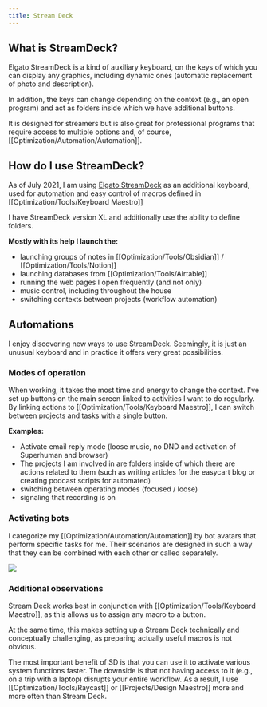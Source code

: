 ```yaml
---
title: Stream Deck
---
```


## What is StreamDeck?
Elgato StreamDeck is a kind of auxiliary keyboard, on the keys of which you can display any graphics, including dynamic ones (automatic replacement of photo and description).

In addition, the keys can change depending on the context (e.g., an open program) and act as folders inside which we have additional buttons.

It is designed for streamers but is also great for professional programs that require access to multiple options and, of course, [[Optimization/Automation/Automation]].

## How do I use StreamDeck?
As of July 2021, I am using [Elgato StreamDeck](https://www.elgato.com/en/stream-deck) as an additional keyboard, used for automation and easy control of macros defined in [[Optimization/Tools/Keyboard Maestro]]

I have StreamDeck version XL and additionally use the ability to define folders.

**Mostly with its help I launch the:**
- launching groups of notes in [[Optimization/Tools/Obsidian]] / [[Optimization/Tools/Notion]]
- launching databases from [[Optimization/Tools/Airtable]]
- running the web pages I open frequently (and not only)
- music control, including throughout the house
- switching contexts between projects (workflow automation)

## Automations
I enjoy discovering new ways to use StreamDeck. Seemingly, it is just an unusual keyboard and in practice it offers very great possibilities.

### Modes of operation
When working, it takes the most time and energy to change the context. I've set up buttons on the main screen linked to activities I want to do regularly. By linking actions to [[Optimization/Tools/Keyboard Maestro]], I can switch between projects and tasks with a single button.

**Examples:** 
- Activate email reply mode (loose music, no DND and activation of Superhuman and browser)
- The projects I am involved in are folders inside of which there are actions related to them (such as writing articles for the easycart blog or creating podcast scripts for automated)
- switching between operating modes (focused / loose)
- signaling that recording is on

### Activating bots
I categorize my [[Optimization/Automation/Automation]] by bot avatars that perform specific tasks for me. Their scenarios are designed in such a way that they can be combined with each other or called separately.

![](https://space.overment.com/Shared-Image-2022-06-01-14-14-06-gTWCY/Shared-Image-2022-06-01-14-14-06.png)

### Additional observations
Stream Deck works best in conjunction with [[Optimization/Tools/Keyboard Maestro]], as this allows us to assign any macro to a button.

At the same time, this makes setting up a Stream Deck technically and conceptually challenging, as preparing actually useful macros is not obvious.

The most important benefit of SD is that you can use it to activate various system functions faster. The downside is that not having access to it (e.g., on a trip with a laptop) disrupts your entire workflow. As a result, I use [[Optimization/Tools/Raycast]] or [[Projects/Design Maestro]] more and more often than Stream Deck.